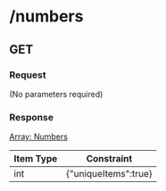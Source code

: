 # /numbers

## GET

### Request
(No parameters required)

### Response
[Array: Numbers](schema/numbers.json)

| Item Type |  Constraint |
|-----------|------------|
| int | {"uniqueItems":true} |                